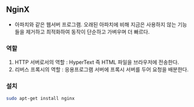 ## NginX
- 아파치와 같은 웹서버 프로그램. 오래된 아파치에 비해 지금은 사용하지 않는 기능들을 제거하고
최적화하여 동작이 단순하고 가벼우며 더 빠르다.

### 역할
1. HTTP 서버로서의 역할 : HyperText 즉 HTML 파일을 브라우저에 전송한다.
2. 리버스 프록시의 역할 : 응용프로그램 서버에 프록시 서버를 두어 요청을 배분한다.

### 설치

```zsh
sudo apt-get install nginx
```




